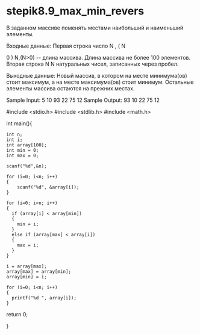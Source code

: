 # stepik8.9_max_min_revers

В заданном массиве поменять местами наибольший и наименьший элементы.

Входные данные:
Первая строка число 
N
,
(
N
>
0
)
N,(N>0) -- длина массива. Длина массива не более 100 элементов. Вторая строка 
N
N  натуральных чисел, записанных через пробел.

Выходные данные: 
Новый массив, в котором на месте минимума(ов) стоит максимум, а на месте максимума(ов) стоит минимум. Остальные элементы массива остаются на прежних местах.

Sample Input:
5
10 93 22 75 12
Sample Output:
93 10 22 75 12

#include <stdio.h>
#include <stdlib.h>
#include <math.h>
 
int main(){
    
    int n;
    int i;
    int array[100];
    int min = 0;
    int max = 0;

    scanf("%d",&n);

    for (i=0; i<n; i++)
    {
        scanf("%d", &array[i]);
    }

    for (i=0; i<n; i++)
    {
      if (array[i] < array[min])
      {
        min = i;
      }
      else if (array[max] < array[i])
      {
        max = i;
      }
    }

    i = array[max];
    array[max] = array[min];
    array[min] = i;

    for (i=0; i<n; i++)
    {
      printf("%d ", array[i]);
    }


  return 0;
   
}
